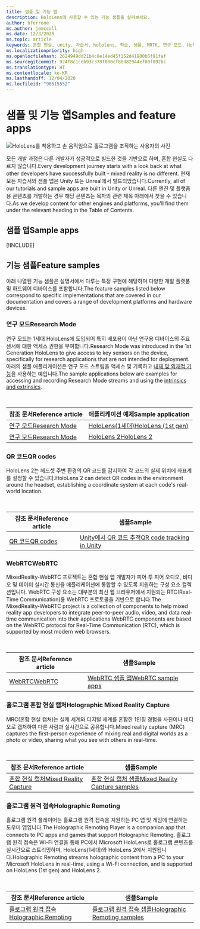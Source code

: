 ```yaml
---
title: 샘플 및 기능 앱
description: HoloLens에 사용할 수 있는 기능 샘플을 살펴보세요.
author: hferrone
ms.author: jemccull
ms.date: 12/3/2020
ms.topic: article
keywords: 혼합 현실, unity, 자습서, hololens, 학습, 샘플, MRTK, 연구 모드, HoloLens 2, qr 코드, WebRTC, 혼합 현실 캡처, 홀로그램 원격 접속, UX 도구
ms.localizationpriority: high
ms.openlocfilehash: 2624949dd21b4c8e14ed45f152d41900b5f91faf
ms.sourcegitcommit: 924f8c1ceb93c378f800cf88d82944cf80f092bc
ms.translationtype: HT
ms.contentlocale: ko-KR
ms.lasthandoff: 12/04/2020
ms.locfileid: "96615552"
---
```

# <a name="samples-and-feature-apps"></a><span data-ttu-id="8e10f-104">샘플 및 기능 앱</span><span class="sxs-lookup"><span data-stu-id="8e10f-104">Samples and feature apps</span></span>

![HoloLens를 착용하고 손 움직임으로 홀로그램을 조작하는 사용자의 사진](unreal/images/unreal-developer.jpg)

<span data-ttu-id="8e10f-106">모든 개발 과정은 다른 개발자가 성공적으로 빌드한 것을 기반으로 하며, 혼합 현실도 다르지 않습니다.</span><span class="sxs-lookup"><span data-stu-id="8e10f-106">Every development journey starts with a look back at what other developers have successfully built - mixed reality is no different.</span></span> <span data-ttu-id="8e10f-107">현재 모든 자습서와 샘플 앱은 Unity 또는 Unreal에서 빌드되었습니다.</span><span class="sxs-lookup"><span data-stu-id="8e10f-107">Currently, all of our tutorials and sample apps are built in Unity or Unreal.</span></span> <span data-ttu-id="8e10f-108">다른 엔진 및 플랫폼용 콘텐츠를 개발하는 경우 해당 콘텐츠는 목차의 관련 제목 아래에서 찾을 수 있습니다.</span><span class="sxs-lookup"><span data-stu-id="8e10f-108">As we develop content for other engines and platforms, you'll find them under the relevant heading in the Table of Contents.</span></span>

## <a name="sample-apps"></a><span data-ttu-id="8e10f-109">샘플 앱</span><span class="sxs-lookup"><span data-stu-id="8e10f-109">Sample apps</span></span>

[!INCLUDE[](includes/tabs-samples.md)]

## <a name="feature-samples"></a><span data-ttu-id="8e10f-110">기능 샘플</span><span class="sxs-lookup"><span data-stu-id="8e10f-110">Feature samples</span></span>

<span data-ttu-id="8e10f-111">아래 나열된 기능 샘플은 설명서에서 다루는 특정 구현에 해당하며 다양한 개발 플랫폼 및 하드웨어 디바이스를 포함합니다.</span><span class="sxs-lookup"><span data-stu-id="8e10f-111">The feature samples listed below correspond to specific implementations that are covered in our documentation and covers a range of development platforms and hardware devices.</span></span>

### <a name="research-mode"></a><span data-ttu-id="8e10f-112">연구 모드</span><span class="sxs-lookup"><span data-stu-id="8e10f-112">Research Mode</span></span>

<span data-ttu-id="8e10f-113">연구 모드는 1세대 HoloLens에 도입되어 특히 배포용이 아닌 연구용 디바이스의 주요 센서에 대한 액세스 권한을 부여합니다.</span><span class="sxs-lookup"><span data-stu-id="8e10f-113">Research Mode was introduced in the 1st Generation HoloLens to give access to key sensors on the device, specifically for research applications that are not intended for deployment.</span></span> <span data-ttu-id="8e10f-114">아래의 샘플 애플리케이션은 연구 모드 스트림을 액세스 및 기록하고 [내재 및 외재적 기능](https://docs.microsoft.com/windows/mixed-reality/locatable-camera#locating-the-device-camera-in-the-world)을 사용하는 예입니다.</span><span class="sxs-lookup"><span data-stu-id="8e10f-114">The sample applications below are examples for accessing and recording Research Mode streams and using the [intrinsics and extrinsics](https://docs.microsoft.com/windows/mixed-reality/locatable-camera#locating-the-device-camera-in-the-world).</span></span>

<br>

| <span data-ttu-id="8e10f-115">참조 문서</span><span class="sxs-lookup"><span data-stu-id="8e10f-115">Reference article</span></span> | <span data-ttu-id="8e10f-116">애플리케이션 예제</span><span class="sxs-lookup"><span data-stu-id="8e10f-116">Sample application</span></span> |
| --- | --- |
| [<span data-ttu-id="8e10f-117">연구 모드</span><span class="sxs-lookup"><span data-stu-id="8e10f-117">Research Mode</span></span>](platform-capabilities-and-apis/research-mode.md) | [<span data-ttu-id="8e10f-118">HoloLens(1세대)</span><span class="sxs-lookup"><span data-stu-id="8e10f-118">HoloLens (1st gen)</span></span>](https://github.com/microsoft/HoloLensForCV/tree/master/Samples) |
| [<span data-ttu-id="8e10f-119">연구 모드</span><span class="sxs-lookup"><span data-stu-id="8e10f-119">Research Mode</span></span>](platform-capabilities-and-apis/research-mode.md) | [<span data-ttu-id="8e10f-120">HoloLens 2</span><span class="sxs-lookup"><span data-stu-id="8e10f-120">HoloLens 2</span></span>](https://github.com/microsoft/HoloLens2ForCV/tree/main/Samples) |

### <a name="qr-codes"></a><span data-ttu-id="8e10f-121">QR 코드</span><span class="sxs-lookup"><span data-stu-id="8e10f-121">QR codes</span></span>

<span data-ttu-id="8e10f-122">HoloLens 2는 헤드셋 주변 환경의 QR 코드를 감지하여 각 코드의 실제 위치에 좌표계를 설정할 수 있습니다.</span><span class="sxs-lookup"><span data-stu-id="8e10f-122">HoloLens 2 can detect QR codes in the environment around the headset, establishing a coordinate system at each code's real-world location.</span></span>

<br>

| <span data-ttu-id="8e10f-123">참조 문서</span><span class="sxs-lookup"><span data-stu-id="8e10f-123">Reference article</span></span> | <span data-ttu-id="8e10f-124">샘플</span><span class="sxs-lookup"><span data-stu-id="8e10f-124">Sample</span></span> |
| --- | --- |
| [<span data-ttu-id="8e10f-125">QR 코드</span><span class="sxs-lookup"><span data-stu-id="8e10f-125">QR codes</span></span>](platform-capabilities-and-apis/qr-code-tracking.md) | [<span data-ttu-id="8e10f-126">Unity에서 QR 코드 추적</span><span class="sxs-lookup"><span data-stu-id="8e10f-126">QR code tracking in Unity</span></span>](https://github.com/chgatla-microsoft/QRTracking/tree/master/SampleQRCodes) |

### <a name="webrtc"></a><span data-ttu-id="8e10f-127">WebRTC</span><span class="sxs-lookup"><span data-stu-id="8e10f-127">WebRTC</span></span>

<span data-ttu-id="8e10f-128">MixedReality-WebRTC 프로젝트는 혼합 현실 앱 개발자가 피어 투 피어 오디오, 비디오 및 데이터 실시간 통신을 애플리케이션에 통합할 수 있도록 지원하는 구성 요소 컬렉션입니다. WebRTC 구성 요소는 대부분의 최신 웹 브라우저에서 지원되는 RTC(Real-Time Communication)용 WebRTC 프로토콜을 기반으로 합니다.</span><span class="sxs-lookup"><span data-stu-id="8e10f-128">The MixedReality-WebRTC project is a collection of components to help mixed reality app developers to integrate peer-to-peer audio, video, and data real-time communication into their applications WebRTC components are based on the WebRTC protocol for Real-Time Communication (RTC), which is supported by most modern web browsers.</span></span>

<br>

| <span data-ttu-id="8e10f-129">참조 문서</span><span class="sxs-lookup"><span data-stu-id="8e10f-129">Reference article</span></span> | <span data-ttu-id="8e10f-130">샘플</span><span class="sxs-lookup"><span data-stu-id="8e10f-130">Sample</span></span> |
| --- | --- |
| [<span data-ttu-id="8e10f-131">WebRTC</span><span class="sxs-lookup"><span data-stu-id="8e10f-131">WebRTC</span></span>](https://microsoft.github.io/MixedReality-WebRTC) | [<span data-ttu-id="8e10f-132">WebRTC 샘플 앱</span><span class="sxs-lookup"><span data-stu-id="8e10f-132">WebRTC sample apps</span></span>](https://github.com/microsoft/MixedReality-WebRTC/tree/master/examples) |

### <a name="holographic-mixed-reality-capture"></a><span data-ttu-id="8e10f-133">홀로그램 혼합 현실 캡처</span><span class="sxs-lookup"><span data-stu-id="8e10f-133">Holographic Mixed Reality Capture</span></span>

<span data-ttu-id="8e10f-134">MRC(혼합 현실 캡처)는 실제 세계와 디지털 세계를 혼합한 1인칭 경험을 사진이나 비디오로 캡처하여 다른 사람과 실시간으로 공유합니다.</span><span class="sxs-lookup"><span data-stu-id="8e10f-134">Mixed reality capture (MRC) captures the first-person experience of mixing real and digital worlds as a photo or video, sharing what you see with others in real-time.</span></span>

<br>

| <span data-ttu-id="8e10f-135">참조 문서</span><span class="sxs-lookup"><span data-stu-id="8e10f-135">Reference article</span></span> | <span data-ttu-id="8e10f-136">샘플</span><span class="sxs-lookup"><span data-stu-id="8e10f-136">Sample</span></span> |
| --- | --- |
| [<span data-ttu-id="8e10f-137">혼합 현실 캡처</span><span class="sxs-lookup"><span data-stu-id="8e10f-137">Mixed Reality Capture</span></span>](platform-capabilities-and-apis/mixed-reality-capture-for-developers.md) | [<span data-ttu-id="8e10f-138">혼합 현실 캡처 샘플</span><span class="sxs-lookup"><span data-stu-id="8e10f-138">Mixed Reality Capture samples</span></span>](https://docs.microsoft.com/samples/microsoft/windows-universal-samples/holographicmixedrealitycapture/) |

### <a name="holographic-remoting"></a><span data-ttu-id="8e10f-139">홀로그램 원격 접속</span><span class="sxs-lookup"><span data-stu-id="8e10f-139">Holographic Remoting</span></span>

<span data-ttu-id="8e10f-140">홀로그램 원격 플레이어는 홀로그램 원격 접속을 지원하는 PC 앱 및 게임에 연결하는 도우미 앱입니다.</span><span class="sxs-lookup"><span data-stu-id="8e10f-140">The Holographic Remoting Player is a companion app that connects to PC apps and games that support Holographic Remoting.</span></span> <span data-ttu-id="8e10f-141">홀로그램 원격 접속은 Wi-Fi 연결을 통해 PC에서 Microsoft HoloLens로 홀로그램 콘텐츠를 실시간으로 스트리밍하며, HoloLens(1세대)와 HoloLens 2에서 지원됩니다.</span><span class="sxs-lookup"><span data-stu-id="8e10f-141">Holographic Remoting streams holographic content from a PC to your Microsoft HoloLens in real-time, using a Wi-Fi connection, and is supported on HoloLens (1st gen) and HoloLens 2.</span></span>

<br>

| <span data-ttu-id="8e10f-142">참조 문서</span><span class="sxs-lookup"><span data-stu-id="8e10f-142">Reference article</span></span> | <span data-ttu-id="8e10f-143">샘플</span><span class="sxs-lookup"><span data-stu-id="8e10f-143">Sample</span></span> |
| --- | --- |
| [<span data-ttu-id="8e10f-144">홀로그램 원격 접속</span><span class="sxs-lookup"><span data-stu-id="8e10f-144">Holographic Remoting</span></span>](platform-capabilities-and-apis/holographic-remoting-player.md) | [<span data-ttu-id="8e10f-145">홀로그램 원격 접속 샘플</span><span class="sxs-lookup"><span data-stu-id="8e10f-145">Holographic Remoting samples</span></span>](https://github.com/microsoft/MixedReality-HolographicRemoting-Samples) |